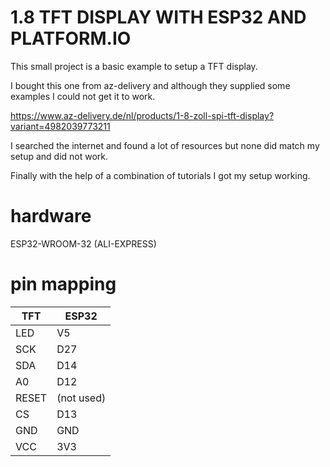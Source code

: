 # 1.8 TFT DISPLAY WITH ESP32 AND PLATFORM.IO

This small project is a basic example to setup a TFT display.

I bought this one from az-delivery and although they supplied some examples I could not get it to work.

https://www.az-delivery.de/nl/products/1-8-zoll-spi-tft-display?variant=4982039773211

I searched the internet and found a lot of resources but none did match my setup and did not work.

Finally with the help of a combination of tutorials I got my setup working.

# hardware

ESP32-WROOM-32 (ALI-EXPRESS)

# pin mapping

|TFT    |ESP32     |
|-------|----------|
| LED   |   V5     |
| SCK   |   D27    |
| SDA   |   D14    |
| A0    |   D12    |
| RESET |(not used)|
| CS    |   D13    |
| GND   |   GND    |
| VCC   |   3V3    |